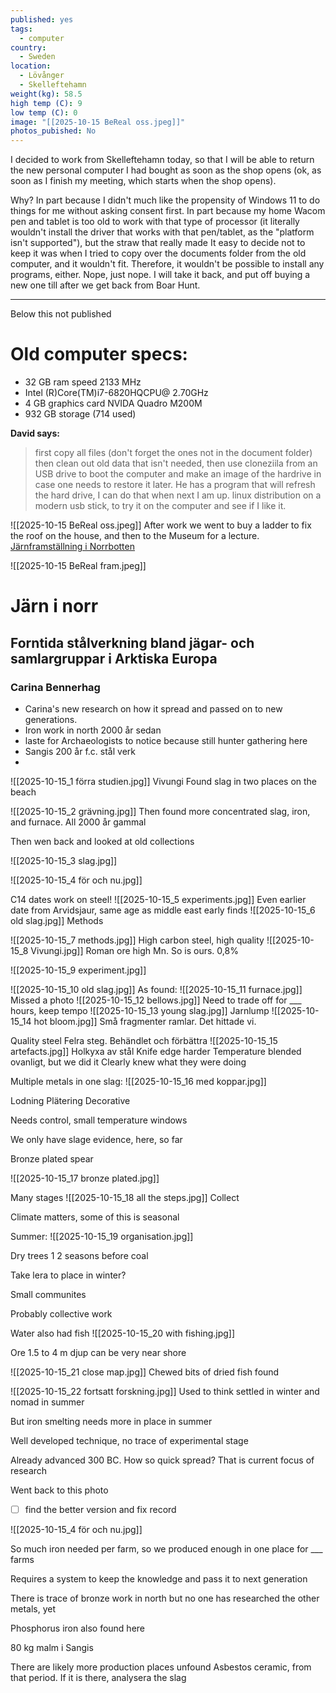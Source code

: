 ```yaml
---
published: yes
tags:
  - computer
country:
  - Sweden
location:
  - Lövånger
  - Skelleftehamn
weight(kg): 58.5
high temp (C): 9
low temp (C): 0
image: "[[2025-10-15 BeReal oss.jpeg]]"
photos_pubished: No
---
```

I decided to work from Skelleftehamn today, so that I will be able to return the new personal computer I had bought as soon as the shop opens (ok, as soon as I finish my meeting, which starts when the shop opens). 

Why? In part because I didn't much like the propensity of Windows 11 to do things for me without asking consent first. In part because my home Wacom pen and tablet is too old to work with that type of processor (it literally wouldn't install the driver that works with that pen/tablet, as the "platform isn't supported"), but the straw that really made It easy to decide not to keep it was when I tried to copy over the documents folder from the old computer, and it wouldn't fit. Therefore, it wouldn't be possible to install any programs, either. Nope, just nope. I will take it back, and put off buying a new one till after we get back from Boar Hunt.

---
Below this not  published 

# Old computer specs:
- 32 GB ram speed 2133 MHz
- Intel (R)Core(TM)i7-6820HQCPU@ 2.70GHz
- 4 GB graphics card NVIDA Quadro M200M
- 932 GB storage (714 used)

**David says:**
> first copy all files (don't forget the ones not in the document folder)
> then clean out old data that isn't needed, then use cloneziila from an USB drive to boot the computer and make an image of the hardrive in case one needs to restore it later.
> He has a program that will refresh the hard drive, I can do that when next I am up.
> linux distribution on a modern usb stick, to try it on the computer and see if I like it.

![[2025-10-15 BeReal oss.jpeg]]
After work we went to buy a ladder to fix the roof on the house, and then to the Museum for a lecture. [Järnframställning i Norrbotten](https://skelleftea.se/invanare/arkiv/evenemangskalender/evenemang/2025-09-03-jarn-i-norr---forntida-staltillverkning-bland-jagar--och-samlargrupper-i-arktiska-europa)


![[2025-10-15 BeReal fram.jpeg]]
# Järn i norr
## Forntida stålverkning bland jägar- och samlargruppar i Arktiska Europa 
### Carina Bennerhag
- Carina's new research on how it spread and passed on to new generations.
- Iron work in north 2000 år sedan 
- laste for Archaeologists to notice because still hunter gathering here
- Sangis 200 år f.c. stål verk
- 


![[2025-10-15_1 förra studien.jpg]]
Vivungi
Found slag in two places on the beach

![[2025-10-15_2 grävning.jpg]]
Then found more concentrated slag, iron, and furnace. All 2000 år gammal 

Then wen back and looked at old collections 

![[2025-10-15_3 slag.jpg]]

![[2025-10-15_4 för och nu.jpg]]


C14 dates work on steel!
![[2025-10-15_5 experiments.jpg]]
Even earlier date from Arvidsjaur, same age as middle east early finds
![[2025-10-15_6 old slag.jpg]]
Methods

![[2025-10-15_7 methods.jpg]]
High carbon steel, high quality 
![[2025-10-15_8 Vivungi.jpg]]
Roman ore high Mn. So is ours. 
0,8%


![[2025-10-15_9 experiment.jpg]]

![[2025-10-15_10 old slag.jpg]]
As found:
![[2025-10-15_11 furnace.jpg]]
Missed a photo
![[2025-10-15_12 bellows.jpg]]
Need to trade off for ___ hours, keep tempo
![[2025-10-15_13 young slag.jpg]]
Jarnlump
![[2025-10-15_14 hot bloom.jpg]]
Små fragmenter ramlar. Det hittade vi.

Quality steel 
Felra steg. Behändlet och förbättra 
![[2025-10-15_15 artefacts.jpg]]
Holkyxa av stål
Knife edge harder
Temperature blended ovanligt, but we did it
Clearly knew what they were doing

Multiple metals in one slag:
![[2025-10-15_16 med koppar.jpg]]

Lodning
Plätering
Decorative 

Needs control, small temperature windows

We only have slage evidence, here, so far

Bronze plated spear

![[2025-10-15_17 bronze plated.jpg]]

Many stages
![[2025-10-15_18 all the steps.jpg]]
Collect

Climate matters, some of this is seasonal

Summer:
![[2025-10-15_19 organisation.jpg]]

Dry trees 1 2 seasons before coal

Take lera to place in winter?

Small communites

Probably collective work

Water also had fish 
![[2025-10-15_20 with fishing.jpg]]

Ore 1.5 to 4 m djup can be very near shore

![[2025-10-15_21 close map.jpg]]
Chewed bits of dried fish found


![[2025-10-15_22 fortsatt forskning.jpg]]
Used to think settled in winter and nomad in summer

But iron smelting needs more in place in summer

Well developed technique,  no trace of experimental stage 

Already advanced 300 BC. How so quick spread? That is current focus of research 




Went back to this photo
- [ ] find the better version and fix record 

![[2025-10-15_4 för och nu.jpg]]

So much iron needed per farm, so we produced enough in one place for ___ farms

Requires a system to keep the knowledge and pass it to next generation 

There is trace of bronze work in north but no one has researched the other metals, yet

Phosphorus iron also found here

80 kg malm i Sangis 


There are likely more production places unfound
Asbestos ceramic, from that period. If it is there, analysera the slag







